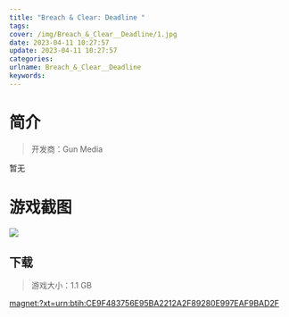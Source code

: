 ```yaml
---
title: "Breach & Clear: Deadline "
tags: 
cover: /img/Breach_&_Clear__Deadline/1.jpg
date: 2023-04-11 10:27:57
update: 2023-04-11 10:27:57
categories: 
urlname: Breach_&_Clear__Deadline
keywords: 
---
```

# 简介

> 开发商：Gun Media

暂无

# 游戏截图

![](/img/Breach_&_Clear__Deadline/2.jpg)


## 下载

> 游戏大小：1.1 GB

[magnet:?xt=urn:btih:CE9F483756E95BA2212A2F89280E997EAF9BAD2F](magnet:?xt=urn:btih:CE9F483756E95BA2212A2F89280E997EAF9BAD2F)
